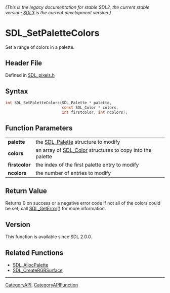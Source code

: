 ###### (This is the legacy documentation for stable SDL2, the current stable version; [SDL3](https://wiki.libsdl.org/SDL3/) is the current development version.)
# SDL_SetPaletteColors

Set a range of colors in a palette.

## Header File

Defined in [SDL_pixels.h](https://github.com/libsdl-org/SDL/blob/SDL2/include/SDL_pixels.h)

## Syntax

```c
int SDL_SetPaletteColors(SDL_Palette * palette,
                         const SDL_Color * colors,
                         int firstcolor, int ncolors);

```

## Function Parameters

|                    |                                                                        |
| ------------------ | ---------------------------------------------------------------------- |
| **palette**        | the [SDL_Palette](SDL_Palette) structure to modify                     |
| **colors**         | an array of [SDL_Color](SDL_Color) structures to copy into the palette |
| **firstcolor**     | the index of the first palette entry to modify                         |
| **ncolors**        | the number of entries to modify                                        |

## Return Value

Returns 0 on success or a negative error code if not all of the colors
could be set; call [SDL_GetError](SDL_GetError)() for more information.

## Version

This function is available since SDL 2.0.0.

## Related Functions

* [SDL_AllocPalette](SDL_AllocPalette)
* [SDL_CreateRGBSurface](SDL_CreateRGBSurface)

----
[CategoryAPI](CategoryAPI), [CategoryAPIFunction](CategoryAPIFunction)


